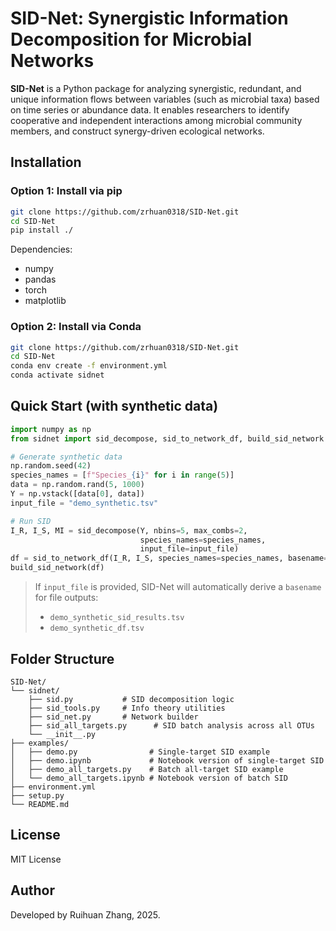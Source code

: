 # SID-Net: Synergistic Information Decomposition for Microbial Networks

**SID-Net** is a Python package for analyzing synergistic, redundant, and unique information flows between variables (such as microbial taxa) based on time series or abundance data. It enables researchers to identify cooperative and independent interactions among microbial community members, and construct synergy-driven ecological networks.

## Installation

### Option 1: Install via pip

```bash
git clone https://github.com/zrhuan0318/SID-Net.git
cd SID-Net
pip install ./
```

Dependencies:
- numpy
- pandas
- torch
- matplotlib

### Option 2: Install via Conda

```bash
git clone https://github.com/zrhuan0318/SID-Net.git
cd SID-Net
conda env create -f environment.yml
conda activate sidnet
```

## Quick Start (with synthetic data)

```python
import numpy as np
from sidnet import sid_decompose, sid_to_network_df, build_sid_network

# Generate synthetic data
np.random.seed(42)
species_names = [f"Species_{i}" for i in range(5)]
data = np.random.rand(5, 1000)
Y = np.vstack([data[0], data])
input_file = "demo_synthetic.tsv"

# Run SID
I_R, I_S, MI = sid_decompose(Y, nbins=5, max_combs=2,
                             species_names=species_names,
                             input_file=input_file)
df = sid_to_network_df(I_R, I_S, species_names=species_names, basename="demo_synthetic")
build_sid_network(df)
```

> If `input_file` is provided, SID-Net will automatically derive a `basename` for file outputs:
>
> - `demo_synthetic_sid_results.tsv`
> - `demo_synthetic_df.tsv`

## Folder Structure

```
SID-Net/
└── sidnet/
    ├── sid.py           # SID decomposition logic
    ├── sid_tools.py     # Info theory utilities
    ├── sid_net.py       # Network builder
    ├── sid_all_targets.py      # SID batch analysis across all OTUs
    └── __init__.py
├── examples/
│   ├── demo.py                # Single-target SID example
│   ├── demo.ipynb             # Notebook version of single-target SID
│   ├── demo_all_targets.py    # Batch all-target SID example
│   └── demo_all_targets.ipynb # Notebook version of batch SID
├── environment.yml
├── setup.py
└── README.md
```

## License

MIT License

## Author

Developed by Ruihuan Zhang, 2025.
